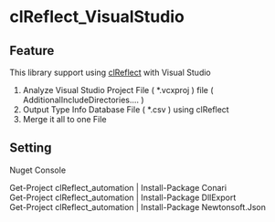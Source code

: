 # clReflect_VisualStudio


## Feature

This library support using [clReflect](https://github.com/Celtoys/clReflect) with Visual Studio            

1. Analyze Visual Studio Project File ( *.vcxproj ) file ( AdditionalIncludeDirectories.... )
2. Output Type Info Database File ( *.csv ) using clReflect
3. Merge it all to one File

## Setting

Nuget Console           

Get-Project clReflect_automation | Install-Package Conari          
Get-Project clReflect_automation | Install-Package DllExport        
Get-Project clReflect_automation | Install-Package Newtonsoft.Json      